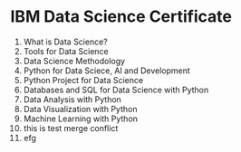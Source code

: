 # IBM Data Science Certificate

1. What is Data Science?
2. Tools for Data Science
3. Data Science Methodology
4. Python for Data Sciece, AI and Development
5. Python Project for Data Science
6. Databases and SQL for Data Science with Python
7. Data Analysis with Python
8. Data Visualization with Python
9. Machine Learning with Python
11. this is test merge conflict
12. efg